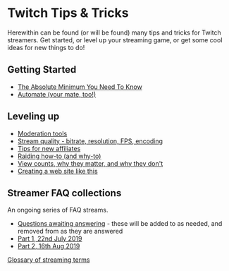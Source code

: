 # Twitch Tips & Tricks

Herewithin can be found (or will be found) many tips and tricks for Twitch
streamers. Get started, or level up your streaming game, or get some cool ideas
for new things to do!

## Getting Started

* [The Absolute Minimum You Need To Know](Basics)
* [Automate (your mate, too!)](Automation)

## Leveling up

* [Moderation tools](Moderation)
* [Stream quality - bitrate, resolution, FPS, encoding](StreamQuality)
* [Tips for new affiliates](AffiliateCongrats)
* [Raiding how-to (and why-to)](RaidingOnTwitch)
* [View counts, why they matter, and why they don't](ViewCounts)
* [Creating a web site like this](MarkdownWebSite)

## Streamer FAQ collections

An ongoing series of FAQ streams.

* [Questions awaiting answering](StreamerAdviceQuestions) - these will be added
  to as needed, and removed from as they are answered
* [Part 1, 22nd July 2019](StreamerAdvice_20190722)
* [Part 2, 16th Aug 2019](StreamerAdvice_20190816)

[Glossary of streaming terms](Glossary)
